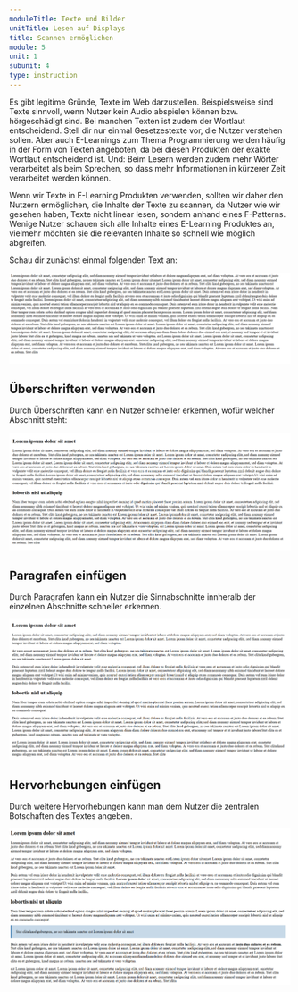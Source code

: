 ```yaml
---
moduleTitle: Texte und Bilder
unitTitle: Lesen auf Displays
title: Scannen ermöglichen
module: 5
unit: 1
subunit: 4
type: instruction
---
```


Es gibt legitime Gründe, Texte im Web darzustellen. Beispielsweise sind Texte sinnvoll, wenn Nutzer kein Audio abspielen können bzw. hörgeschädigt sind. Bei manchen Texten ist zudem der Wortlaut entscheidend. Stell dir nur einmal Gesetzestexte vor, die Nutzer verstehen sollen. Aber auch E-Learnings zum Thema Programmierung werden häufig in der Form von Texten angeboten, da bei diesen Produkten der exakte Wortlaut entscheidend ist. Und: Beim Lesern werden zudem mehr Wörter verarbeitet als beim Sprechen, so dass mehr Informationen in kürzerer Zeit verarbeitet werden können. 

Wenn wir Texte in E-Learning Produkten verwenden, sollten wir daher den Nutzern ermöglichen, die Inhalte der Texte zu scannen, da Nutzer wie wir gesehen haben, Texte nicht linear lesen, sondern anhand eines F-Patterns. Wenige Nutzer schauen sich alle Inhalte eines E-Learning Produktes an, vielmehr möchten sie die relevanten Inhalte so schnell wie möglich abgreifen.

Schau dir zunächst einmal folgenden Text an:

![](./text0.PNG)

## Überschriften verwenden

Durch Überschriften kann ein Nutzer schneller erkennen, wofür welcher Abschnitt steht:

![](./text1.PNG)


## Paragrafen einfügen

Durch Paragrafen kann ein Nutzer die Sinnabschnitte innheralb der einzelnen Abschnitte schneller erkennen.

![](./test2.PNG)

## Hervorhebungen einfügen

Durch weitere Hervorhebungen kann man dem Nutzer die zentralen Botschaften des Textes angeben. 

![](./text3.PNG)
